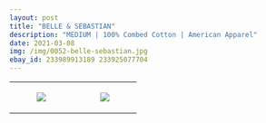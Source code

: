```yaml
---
layout: post
title: "BELLE & SEBASTIAN"
description: "MEDIUM | 100% Combed Cotton | American Apparel"
date: 2021-03-08
img: /img/0052-belle-sebastian.jpg
ebay_id: 233989913189 233925077704
---
```




<table style="width:100%;"><tr><td style="vertical-align:top;">
      <figure class="tmblr-full" data-orig-height="2048" data-orig-width="1365" data-orig-src="https://concertshirts.netlify.app/shirts/0052/0052-01.jpg"><img src="https://64.media.tumblr.com/d5c339cc230614e8210fa5804c715b35/c1aabfae7555bd83-b0/s540x810/a1b8181731677465642d7aef8d912adee1337430.jpg" data-orig-height="2048" data-orig-width="1365" data-orig-src="https://concertshirts.netlify.app/shirts/0052/0052-01.jpg"/></figure></td>
    <td style="vertical-align:top;">
      <figure class="tmblr-full" data-orig-height="2048" data-orig-width="1365" data-orig-src="https://concertshirts.netlify.app/shirts/0052/0052-02.jpg"><img src="https://64.media.tumblr.com/2d00fabb904491b0c6d489e0209b8ab8/c1aabfae7555bd83-f2/s540x810/c16ab7b1885dabde0b7a4327b26f096c1db71b98.jpg" data-orig-height="2048" data-orig-width="1365" data-orig-src="https://concertshirts.netlify.app/shirts/0052/0052-02.jpg"/></figure></td>
  </tr></table>
